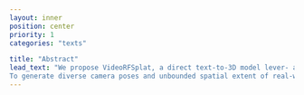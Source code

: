 ```yaml
---
layout: inner
position: center
priority: 1
categories: "texts"

title: "Abstract"
lead_text: "We propose VideoRFSplat, a direct text-to-3D model lever- aging a video generation model to generate realistic 3D Gaussian Splatting (3DGS) for unbounded real-world scenes. 
To generate diverse camera poses and unbounded spatial extent of real-world scenes, while ensuring generalization to arbitrary text prompts, previous methods fine-tune 2D gener-ative models to jointly model camera poses and multi-view images. However, these methods suffer from instability when extending 2D generative models to joint modeling due to the modality gap, which necessitates additional models to stabi-lize training and inference. In this work, we propose an archi-tecture and a sampling strategy to jointly model multi-view images and camera poses when fine-tuning a video genera-tion model. Our core idea is a dual-stream architecture that 014 attaches a dedicated pose generation model alongside a pre- 015 trained video generation model via communication blocks, 016 generating multi-view images and camera poses through 017 separate streams. This design reduces interference between 018 the pose and image modalities. Additionally, we propose an 019 asynchronous sampling strategy that denoises camera poses 020 faster than multi-view images, allowing rapidly denoised 021 poses to condition multi-view generation, reducing mutual 022 ambiguity and enhancing cross-modal consistency. Trained 023 on multiple large-scale real-world datasets (RealEstate10K, 024 MVImgNet, DL3DV-10K, ACID), VideoRFSplat outperforms 025 existing text-to-3D direct generation methods that heavily de- 026 pend on post-hoc refinement via score distillation sampling, 027 achieving superior results without such refinement."
---
```

